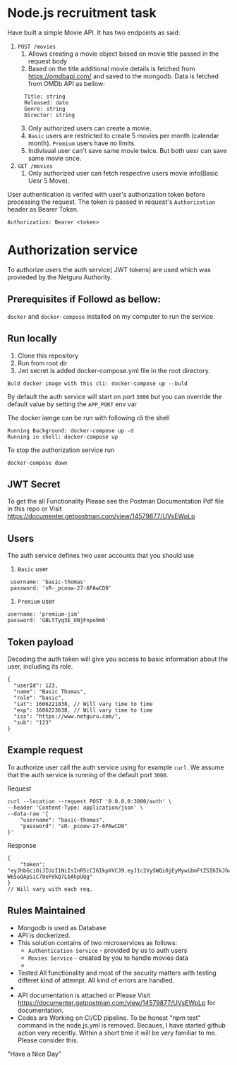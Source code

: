 # Node.js recruitment task

Have built a simple Movie API. It has two endpoints as said:

1. `POST /movies`
   1. Allows creating a movie object based on movie title passed in the request body
   2. Based on the title additional movie details is fetched from
      https://omdbapi.com/ and saved to the mongodb. Data is fetched from OMDb API as 
      bellow:
   ```
     Title: string
     Released: date
     Genre: string
     Director: string
   ```
   3. Only authorized users can create a movie.
   4. `Basic` users are restricted to create 5 movies per month (calendar
      month). `Premium` users have no limits.
   5. Indivisual user can't save same movie twice. But both uesr can save same movie once. 
1. `GET /movies`
   1. Only authorized user can fetch respective users movie info(Basic Uesr 5 Move).

User authentication is verifed with user's authorization token before processing the
request. The token is passed in request's `Authorization` header as Bearer Token.

```
Authorization: Bearer <token>
```

# Authorization service

To authorize users the auth service( JWT tokens) are used which was provieded by the Netguru Authority.


## Prerequisites if Followd as bellow:

 `docker` and `docker-compose` installed on my computer to run the service.

## Run locally

1. Clone this repository
2. Run from root dir
3. Jwt secret is added docker-compose.yml file in the root directory.

```
Buld docker image with this cli: docker-compose up --buld
```

By default the auth service will start on port `3000` but you can override
the default value by setting the `APP_PORT` env var

The docker iamge can be run with following cli the shell
```
Running Background: docker-compose up -d 
Running in shell: docker-compose up 
```

To stop the authorization service run

```
docker-compose down
```

## JWT Secret

To get the all Functionality Please see the Postman Documentation Pdf file in this repo or Visit https://documenter.getpostman.com/view/14579877/UVsEWpLp


## Users

The auth service defines two user accounts that you should use

1. `Basic` user

```
 username: 'basic-thomas'
 password: 'sR-_pcoow-27-6PAwCD8'
```

1. `Premium` user

```
username: 'premium-jim'
password: 'GBLtTyq3E_UNjFnpo9m6'
```

## Token payload

Decoding the auth token will give you access to basic information about the
user, including its role.

```
{
  "userId": 123,
  "name": "Basic Thomas",
  "role": "basic",
  "iat": 1606221838, // Will vary time to time
  "exp": 1606223638, // Will vary time to time
  "iss": "https://www.netguru.com/",
  "sub": "123"
}
```

## Example request

To authorize user call the auth service using for example `curl`. We assume
that the auth service is running of the default port `3000`.

Request

```
curl --location --request POST '0.0.0.0:3000/auth' \
--header 'Content-Type: application/json' \
--data-raw '{
    "username": "basic-thomas",
    "password": "sR-_pcoow-27-6PAwCD8"
}'
```

Response

```
{
    "token": "eyJhbGciOiJIUzI1NiIsInR5cCI6IkpXVCJ9.eyJ1c2VySWQiOjEyMywibmFtZSI6IkJhc2ljIFRob2GUiOiJiYXNpYyIsImlhdCI6MTYwNjIyMTgzOCwiZXhwIjoxNjA2MjIzNjM4LCJpc3MiOiJodHRwczovL3d3dy5uZXRndXJ1LmNvbS8iLCJzdWIiOiIxMjMifQ.KjZ3zZM1lZa1SB8U-W65oQApSiC70ePdkQ7LbAhpUQg"
}  
// Will vary with each req.
```

## Rules Maintained 

- Mongodb is used as Database 
- API is dockerized. 
- This solution contains of two microservices as follows:
  - `Authentication Service` - provided by us to auth users
  - `Movies Service` - created by you to handle movies data
  - 
- Tested All functionality and most of the security matters with testing differet kind of attempt. All kind of errors are handled.
- 
- API documentation is attached or Please Visit https://documenter.getpostman.com/view/14579877/UVsEWpLp for documentation.
- Codes are Working on CI/CD pipeline. To be honest "npm test" command in the node.js.yml is removed. Becaues, I have 
  started github action very recently. Within a short time it will be very familiar to me. Please consider this.


"Have a Nice Day"

